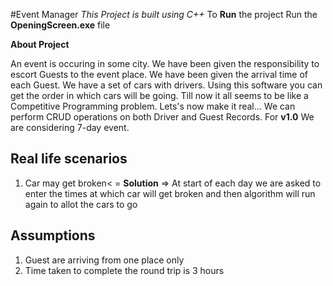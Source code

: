 #Event Manager
<i>This Project is built using C++</i>
To <b>Run</b> the project
Run the <b>OpeningScreen.exe</b> file

<b>About Project</b>
<p>
An event is occuring in some city. We have been given the responsibility to escort Guests to the event place.
We have been given the arrival time of each Guest.
We have a set of cars with drivers. Using this software you can get the order in which cars will be going.
Till now it all seems to be like a Competitive Programming problem. Lets's now make it real...
  We can perform CRUD operations on both Driver and Guest Records.
  For <b>v1.0</b> We are considering 7-day event.
  </p>
  
  <h2><b>Real life scenarios</b></h2>
  <ol><li>Car may get broken< = <b>Solution</b> => At start of each day we are asked to enter the times at which car will get broken and then algorithm will run again to allot the cars to go</li></ol>
  
  <h2>Assumptions</h2>
  <ol><li>Guest are arriving from one place only</li>
  <li>Time taken to complete the round trip is 3 hours</li></ol>
  

